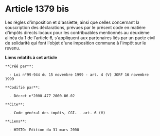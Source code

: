 # Article 1379 bis

Les règles d'imposition et d'assiette, ainsi que celles concernant la souscription des déclarations, prévues par le présent
code en matière d'impôts directs locaux pour les contribuables mentionnés au deuxième alinéa du 1 de l'article 6,
s'appliquent aux partenaires liés par un pacte civil de solidarité qui font l'objet d'une imposition commune à l'impôt sur le
revenu.

**Liens relatifs à cet article**

	**Créé par**:

	  - Loi n°99-944 du 15 novembre 1999 - art. 4 (V) JORF 16 novembre 1999

	**Codifié par**:

	  - Décret n°2000-477 2000-06-02

	**Cite**:

	  - Code général des impôts, CGI. - art. 6 (V)

	**Liens**:

	  - HISTO: Edition du 31 mars 2000
